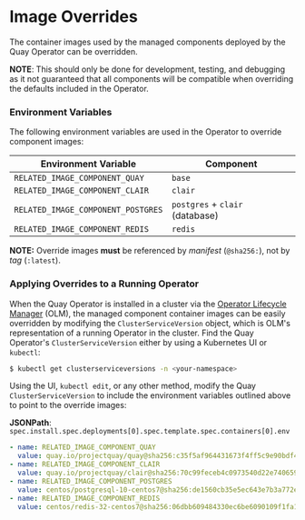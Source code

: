 # Image Overrides

The container images used by the managed components deployed by the Quay Operator can be overridden. 

**NOTE**: This should only be done for development, testing, and debugging as it not guaranteed that all components will be compatible when overriding the defaults included in the Operator.

### Environment Variables

The following environment variables are used in the Operator to override component images:

| Environment Variable | Component |
|---|---|
| `RELATED_IMAGE_COMPONENT_QUAY` | `base` |
| `RELATED_IMAGE_COMPONENT_CLAIR` | `clair` |
| `RELATED_IMAGE_COMPONENT_POSTGRES` | `postgres` + `clair` (database) |
| `RELATED_IMAGE_COMPONENT_REDIS` | `redis` |

**NOTE:** Override images **must** be referenced by _manifest_ (`@sha256:`), not by _tag_ (`:latest`).

### Applying Overrides to a Running Operator

When the Quay Operator is installed in a cluster via the [Operator Lifecycle Manager](https://github.com/operator-framework/operator-lifecycle-manager) (OLM), the managed component container images can be easily overridden by modifying the `ClusterServiceVersion` object, which is OLM's representation of a running Operator in the cluster. Find the Quay Operator's `ClusterServiceVersion` either by using a Kubernetes UI or `kubectl`:

```sh
$ kubectl get clusterserviceversions -n <your-namespace>
```

Using the UI, `kubectl edit`, or any other method, modify the Quay `ClusterServiceVersion` to include the environment variables outlined above to point to the override images:

**JSONPath**: `spec.install.spec.deployments[0].spec.template.spec.containers[0].env`
```yaml
- name: RELATED_IMAGE_COMPONENT_QUAY
  value: quay.io/projectquay/quay@sha256:c35f5af964431673f4ff5c9e90bdf45f19e38b8742b5903d41c10cc7f6339a6d
- name: RELATED_IMAGE_COMPONENT_CLAIR
  value: quay.io/projectquay/clair@sha256:70c99feceb4c0973540d22e740659cd8d616775d3ad1c1698ddf71d0221f3ce6
- name: RELATED_IMAGE_COMPONENT_POSTGRES
  value: centos/postgresql-10-centos7@sha256:de1560cb35e5ec643e7b3a772ebaac8e3a7a2a8e8271d9e91ff023539b4dfb33
- name: RELATED_IMAGE_COMPONENT_REDIS
  value: centos/redis-32-centos7@sha256:06dbb609484330ec6be6090109f1fa16e936afcf975d1cbc5fff3e6c7cae7542
```
